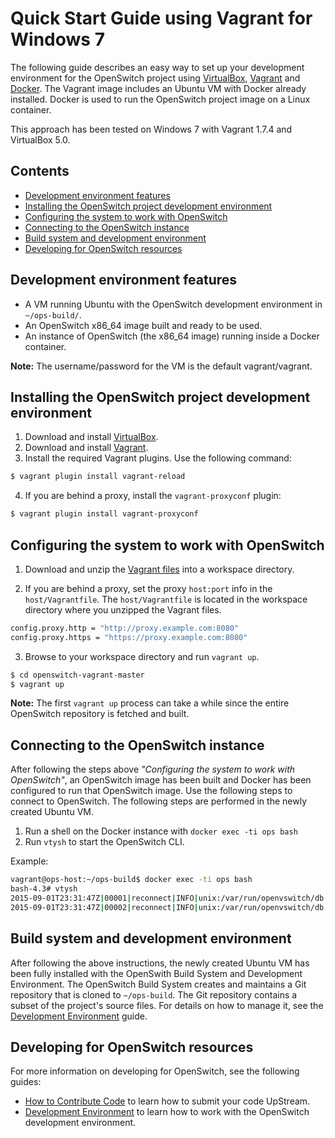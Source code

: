 # Quick Start Guide using Vagrant for Windows 7

The following guide describes an easy way to set up your development environment for the OpenSwitch project using  [VirtualBox](https://www.virtualbox.org/), [Vagrant](https://www.vagrantup.com/) and [Docker](https://www.docker.com).  The Vagrant image includes an Ubuntu VM with Docker already installed. Docker is used to run the OpenSwitch project image on a Linux container.

This approach has been tested on Windows 7 with Vagrant 1.7.4 and VirtualBox 5.0.

## Contents
- [Development environment features](#development-environment-features)
- [Installing the OpenSwitch project development environment](#installing-the-openswitch-project-development-environment)
- [Configuring the system to work with OpenSwitch](#configuring-the-system-to-work-with-openswitch)
- [Connecting to the OpenSwitch instance](#connecting-to-the-openswitch-instance)
- [Build system and development environment](#build-system-and-development-environment)
- [Developing for OpenSwitch resources](#developing-for-openswitch-resources)

## Development environment features

* A VM running Ubuntu with the OpenSwitch development environment in `~/ops-build/`.
* An OpenSwitch x86_64 image built and ready to be used.
* An instance of OpenSwitch (the x86_64 image) running inside a Docker container.

**Note:** The username/password for the VM is the default vagrant/vagrant.

## Installing the OpenSwitch project development environment
1. Download and install [VirtualBox](https://www.virtualbox.org/).
2. Download and install [Vagrant](https://www.vagrantup.com/).
3. Install the required Vagrant plugins. Use the following command:
``` bash
$ vagrant plugin install vagrant-reload
```
4. If you are behind a proxy, install the `vagrant-proxyconf` plugin:
```bash
$ vagrant plugin install vagrant-proxyconf
```

## Configuring the system to work with OpenSwitch

1. Download and unzip the [Vagrant files](https://github.com/shadansari/openswitch-vagrant/archive/master.zip) into a workspace directory.

2. If you are behind a proxy, set the proxy `host:port` info in the `host/Vagrantfile`. The `host/Vagrantfile` is located in the workspace directory where you unzipped the Vagrant files.
```bash
config.proxy.http = "http://proxy.example.com:8080"
config.proxy.https = "https://proxy.example.com:8080"
```
3. Browse to your workspace directory and run `vagrant up`.
```bash
$ cd openswitch-vagrant-master
$ vagrant up
```
**Note:** The first `vagrant up` process can take a while since the entire OpenSwitch repository is fetched and built.

## Connecting to the OpenSwitch instance
After following the steps above *"Configuring the system to work with OpenSwitch"*, an OpenSwitch image has been built and Docker has been configured to run that OpenSwitch image. Use the following steps to connect to OpenSwitch. The following steps are performed in the newly created Ubuntu VM.

1. Run a shell on the Docker instance with `docker exec -ti ops bash`
2. Run `vtysh` to start the OpenSwitch  CLI.

Example:

```bash
vagrant@ops-host:~/ops-build$ docker exec -ti ops bash
bash-4.3# vtysh
2015-09-01T23:31:47Z|00001|reconnect|INFO|unix:/var/run/openvswitch/db.sock: connecting...
2015-09-01T23:31:47Z|00002|reconnect|INFO|unix:/var/run/openvswitch/db.sock: connected
```

## Build system and development environment
After following the above instructions, the newly created Ubuntu VM has been fully installed with the OpenSwith Build System and Development Environment. The OpenSwitch Build System creates and maintains a Git repository that is cloned to `~/ops-build`. The Git repository contains a subset of the project's source files. For details on how to manage it, see the [Development Environment](development-environment) guide.


## Developing for OpenSwitch resources
For more information on developing for OpenSwitch, see the following guides:
* [How to Contribute Code](contribute-code) to learn how to submit your code UpStream.
* [Development Environment](development-environment) to learn how to work with the OpenSwitch development environment.
